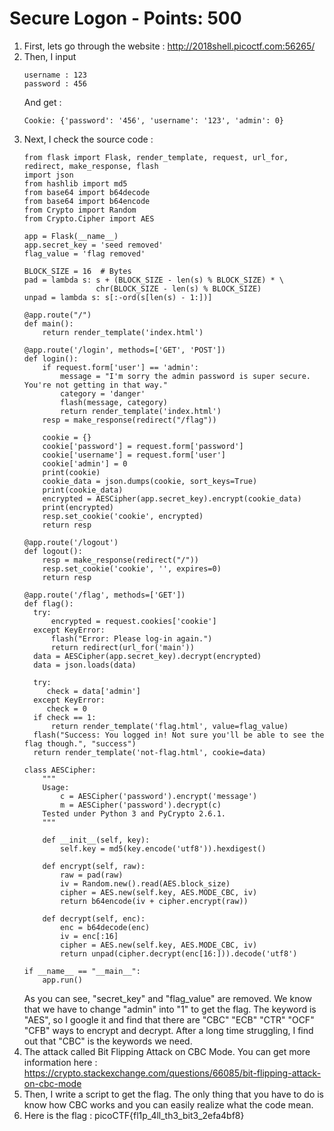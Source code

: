 # Secure Logon - Points: 500

1. First, lets go through the website : http://2018shell.picoctf.com:56265/
2. Then, I input
    ```
    username : 123
    password : 456
    ```
    And get : 
    ```
    Cookie: {'password': '456', 'username': '123', 'admin': 0}
    ```
3. Next, I check the source code : 
    ```
    from flask import Flask, render_template, request, url_for, redirect, make_response, flash
    import json
    from hashlib import md5
    from base64 import b64decode
    from base64 import b64encode
    from Crypto import Random
    from Crypto.Cipher import AES

    app = Flask(__name__)
    app.secret_key = 'seed removed'
    flag_value = 'flag removed'

    BLOCK_SIZE = 16  # Bytes
    pad = lambda s: s + (BLOCK_SIZE - len(s) % BLOCK_SIZE) * \
                    chr(BLOCK_SIZE - len(s) % BLOCK_SIZE)
    unpad = lambda s: s[:-ord(s[len(s) - 1:])]

    @app.route("/")
    def main():
        return render_template('index.html')

    @app.route('/login', methods=['GET', 'POST'])
    def login():
        if request.form['user'] == 'admin':
            message = "I'm sorry the admin password is super secure. You're not getting in that way."
            category = 'danger'
            flash(message, category)
            return render_template('index.html')
        resp = make_response(redirect("/flag"))

        cookie = {}
        cookie['password'] = request.form['password']
        cookie['username'] = request.form['user']
        cookie['admin'] = 0
        print(cookie)
        cookie_data = json.dumps(cookie, sort_keys=True)
        print(cookie_data)
        encrypted = AESCipher(app.secret_key).encrypt(cookie_data)
        print(encrypted)
        resp.set_cookie('cookie', encrypted)
        return resp

    @app.route('/logout')
    def logout():
        resp = make_response(redirect("/"))
        resp.set_cookie('cookie', '', expires=0)
        return resp

    @app.route('/flag', methods=['GET'])
    def flag():
      try:
          encrypted = request.cookies['cookie']
      except KeyError:
          flash("Error: Please log-in again.")
          return redirect(url_for('main'))
      data = AESCipher(app.secret_key).decrypt(encrypted)
      data = json.loads(data)

      try:
         check = data['admin']
      except KeyError:
         check = 0
      if check == 1:
          return render_template('flag.html', value=flag_value)
      flash("Success: You logged in! Not sure you'll be able to see the flag though.", "success")
      return render_template('not-flag.html', cookie=data)

    class AESCipher:
        """
        Usage:
            c = AESCipher('password').encrypt('message')
            m = AESCipher('password').decrypt(c)
        Tested under Python 3 and PyCrypto 2.6.1.
        """

        def __init__(self, key):
            self.key = md5(key.encode('utf8')).hexdigest()

        def encrypt(self, raw):
            raw = pad(raw)
            iv = Random.new().read(AES.block_size)
            cipher = AES.new(self.key, AES.MODE_CBC, iv)
            return b64encode(iv + cipher.encrypt(raw))

        def decrypt(self, enc):
            enc = b64decode(enc)
            iv = enc[:16]
            cipher = AES.new(self.key, AES.MODE_CBC, iv)
            return unpad(cipher.decrypt(enc[16:])).decode('utf8')

    if __name__ == "__main__":
        app.run()
    ```
    As you can see, "secret_key" and "flag_value" are removed. We know that we have to change "admin" into "1" to get the flag. The keyword is "AES", so I google it and find that there are "CBC" "ECB" "CTR" "OCF" "CFB" ways to encrypt and decrypt. After a long time struggling, I find out that "CBC" is the keywords we need.
4. The attack called Bit Flipping Attack on CBC Mode. You can get more information here : 
https://crypto.stackexchange.com/questions/66085/bit-flipping-attack-on-cbc-mode
5. Then, I write a script to get the flag. The only thing that you have to do is know how CBC works and you can easily realize what the code mean.
6. Here is the flag : picoCTF{fl1p_4ll_th3_bit3_2efa4bf8}

